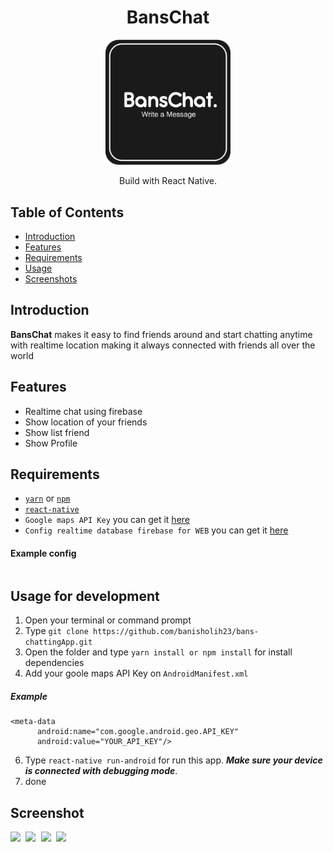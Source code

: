 <h1 align="center">BansChat</h1>
<p align="center">
  <img src="./src/assets/images/splashScreen.png" width="200">
</p>
<p align="center">
  Build with React Native.
</p>


## Table of Contents

- [Introduction](#introduction)
- [Features](#features)
- [Requirements](#requirements)
- [Usage](#usage-for-development)
- [Screenshots](#screenshots)

## Introduction
<b>BansChat</b> makes it easy to find friends around and start chatting anytime with realtime location making it always connected with friends all over the world


## Features

* Realtime chat using firebase
* Show location of your friends
* Show list friend
* Show Profile

## Requirements
* [`yarn`](https://yarnpkg.com/getting-started/install) or [`npm`](https://www.npmjs.com/)
* [`react-native`](https://facebook.github.io/react-native/docs/getting-started)
* `Google maps API Key` you can get it [here](https://developers.google.com/maps/documentation/javascript/get-api-key)
* `Config realtime database firebase for WEB` you can get it [here](https://firebase.google.com/)
#### Example config
```

```
## Usage for development
1. Open your terminal or command prompt
2. Type `git clone https://github.com/banisholih23/bans-chattingApp.git`
3. Open the folder and type `yarn install or npm install` for install dependencies
4. Add your goole maps API Key on `AndroidManifest.xml`
##### Example
  ```
  <meta-data
        android:name="com.google.android.geo.API_KEY"
        android:value="YOUR_API_KEY"/>
  ```
6.  Type `react-native run-android` for run this app. ***Make sure your device is connected with debugging mode***.
7. done

## Screenshot 


<kbd>
<img src="./screenshot/splash.jpg" width="200">
</kbd>

<kbd>
<img src="./screenshot/login.jpg" width="200">
</kbd>

<kbd>
<img src="./screenshot/map.jpg" width="200">
</kbd>

<kbd>
<img src="./screenshot/chat.jpg" width="200">
</kbd>



